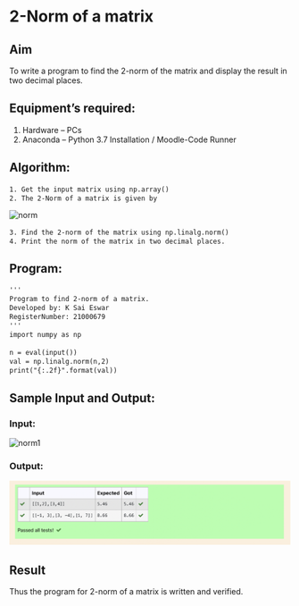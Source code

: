 # 2-Norm of a matrix
## Aim
To write a program to find the 2-norm of the matrix and display the result in two decimal places.
## Equipment’s required:
1.	Hardware – PCs
2.	Anaconda – Python 3.7 Installation / Moodle-Code Runner
## Algorithm:
	1. Get the input matrix using np.array()
	2. The 2-Norm of a matrix is given by 
![norm](./normeqn1.jpg)
    
    3. Find the 2-norm of the matrix using np.linalg.norm()
	4. Print the norm of the matrix in two decimal places.
## Program:
```
'''
Program to find 2-norm of a matrix.
Developed by: K Sai Eswar
RegisterNumber: 21000679
'''
import numpy as np

n = eval(input())
val = np.linalg.norm(n,2)
print("{:.2f}".format(val))
```
## Sample Input and Output:

### Input:
![norm1](./input.jpg)
### Output:
![Output](./output.png)

## Result
Thus the program for 2-norm of a matrix is written and verified.

